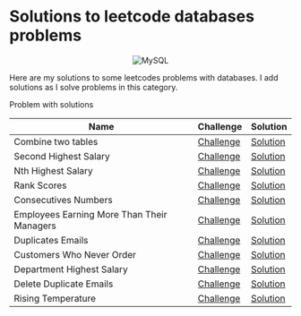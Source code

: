 # Solutions to leetcode databases problems

<div align="center">

![MySQL](https://img.shields.io/badge/mysql-%2300f.svg?style=for-the-badge&logo=mysql&logoColor=white)

</div>

Here are my solutions to some leetcodes problems with databases. I add solutions as I solve problems in this category.

<div attr
www.leetcode.com

## Problem with solutions

| Name | Challenge | Solution | 
| ------------------------------------------------------------------ |------------------------------- |------------------------------------------- |
| Combine two tables | [Challenge](https://leetcode.com/problems/combine-two-tables/) | [Solution](./175.%20Combine%20Two%20Tables.sql) 
| Second Highest Salary | [Challenge](https://leetcode.com/problems/second-highest-salary/) | [Solution](./176.%20Second%20Highest%20Salary.sql) 
| Nth Highest Salary | [Challenge](https://leetcode.com/problems/nth-highest-salary/) | [Solution](./177.%20Nth%20Highest%20Salary.sql) 
| Rank Scores | [Challenge](https://leetcode.com/problems/rank-scores/) | [Solution](./178.%20Rank%20Scores.sql) 
| Consecutives Numbers | [Challenge](https://leetcode.com/problems/consecutive-numbers/) | [Solution](./180.%20Consecutive%20Numbers.sql) 
| Employees Earning More Than Their Managers | [Challenge](https://leetcode.com/problems/employees-earning-more-than-their-managers/) | [Solution](./181.%20Employees%20Earning%20More%20Than%20Their%20Managers.sql) 
| Duplicates Emails | [Challenge](https://leetcode.com/problems/duplicate-emails/) | [Solution](./182.%20Duplicate%20Emails.sql) 
| Customers Who Never Order | [Challenge](https://leetcode.com/problems/customers-who-never-order/) | [Solution](./183.%20Customers%20Who%20Never%20Order.sql) 
| Department Highest Salary | [Challenge](https://leetcode.com/problems/department-highest-salary/) | [Solution](./184.%20Department%20Highest%20Salary.sql) 
| Delete Duplicate Emails | [Challenge](https://leetcode.com/problems/delete-duplicate-emails/) | [Solution](./196.%20Delete%20Duplicate%20Emails.sql) 
| Rising Temperature | [Challenge](https://leetcode.com/problems/rising-temperature/) | [Solution](./197.%20Rising%20Temperature.sql) 

